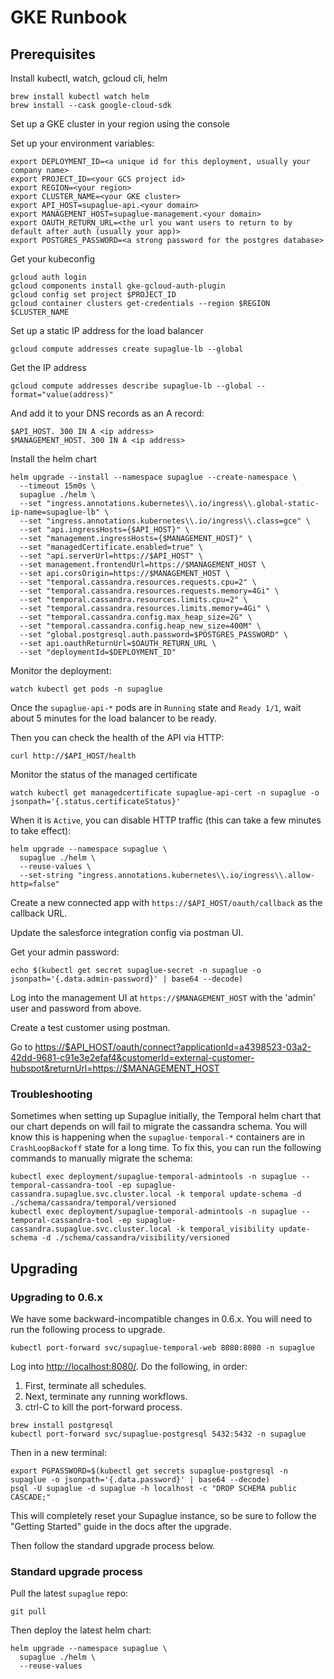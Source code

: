 # GKE Runbook

## Prerequisites

Install kubectl, watch, gcloud cli, helm

```shell
brew install kubectl watch helm
brew install --cask google-cloud-sdk
```

Set up a GKE cluster in your region using the console

Set up your environment variables:

```shell
export DEPLOYMENT_ID=<a unique id for this deployment, usually your company name>
export PROJECT_ID=<your GCS project id>
export REGION=<your region>
export CLUSTER_NAME=<your GKE cluster>
export API_HOST=supaglue-api.<your domain>
export MANAGEMENT_HOST=supaglue-management.<your domain>
export OAUTH_RETURN_URL=<the url you want users to return to by default after auth (usually your app)>
export POSTGRES_PASSWORD=<a strong password for the postgres database>
```

Get your kubeconfig

```shell
gcloud auth login
gcloud components install gke-gcloud-auth-plugin
gcloud config set project $PROJECT_ID
gcloud container clusters get-credentials --region $REGION $CLUSTER_NAME
```

Set up a static IP address for the load balancer

```shell
gcloud compute addresses create supaglue-lb --global
```

Get the IP address

```shell
gcloud compute addresses describe supaglue-lb --global --format="value(address)"
```

And add it to your DNS records as an A record:

```dns
$API_HOST. 300 IN A <ip address>
$MANAGEMENT_HOST. 300 IN A <ip address>
```

Install the helm chart

```shell
helm upgrade --install --namespace supaglue --create-namespace \
  --timeout 15m0s \
  supaglue ./helm \
  --set "ingress.annotations.kubernetes\\.io/ingress\\.global-static-ip-name=supaglue-lb" \
  --set "ingress.annotations.kubernetes\\.io/ingress\\.class=gce" \
  --set "api.ingressHosts={$API_HOST}" \
  --set "management.ingressHosts={$MANAGEMENT_HOST}" \
  --set "managedCertificate.enabled=true" \
  --set "api.serverUrl=https://$API_HOST" \
  --set management.frontendUrl=https://$MANAGEMENT_HOST \
  --set api.corsOrigin=https://$MANAGEMENT_HOST \
  --set "temporal.cassandra.resources.requests.cpu=2" \
  --set "temporal.cassandra.resources.requests.memory=4Gi" \
  --set "temporal.cassandra.resources.limits.cpu=2" \
  --set "temporal.cassandra.resources.limits.memory=4Gi" \
  --set "temporal.cassandra.config.max_heap_size=2G" \
  --set "temporal.cassandra.config.heap_new_size=400M" \
  --set "global.postgresql.auth.password=$POSTGRES_PASSWORD" \
  --set api.oauthReturnUrl=$OAUTH_RETURN_URL \
  --set "deploymentId=$DEPLOYMENT_ID"
```

Monitor the deployment:

```shell
watch kubectl get pods -n supaglue
```

Once the `supaglue-api-*` pods are in `Running` state and `Ready 1/1`, wait about 5 minutes for the load balancer to be ready.

Then you can check the health of the API via HTTP:

```shell
curl http://$API_HOST/health
```

Monitor the status of the managed certificate

```shell
watch kubectl get managedcertificate supaglue-api-cert -n supaglue -o jsonpath='{.status.certificateStatus}'
```

When it is `Active`, you can disable HTTP traffic (this can take a few minutes to take effect):

```shell
helm upgrade --namespace supaglue \
  supaglue ./helm \
  --reuse-values \
  --set-string "ingress.annotations.kubernetes\\.io/ingress\\.allow-http=false"
```

Create a new connected app with `https://$API_HOST/oauth/callback` as the callback URL.

Update the salesforce integration config via postman UI.

Get your admin password:

```shell
echo $(kubectl get secret supaglue-secret -n supaglue -o jsonpath='{.data.admin-password}' | base64 --decode)
```

Log into the management UI at `https://$MANAGEMENT_HOST` with the 'admin' user and  password from above.

Create a test customer using postman.

Go to
<https://$API_HOST/oauth/connect?applicationId=a4398523-03a2-42dd-9681-c91e3e2efaf4&customerId=external-customer-hubspot&returnUrl=https://$MANAGEMENT_HOST>

### Troubleshooting

Sometimes when setting up Supaglue initially, the Temporal helm chart that our chart depends on will fail to migrate the cassandra schema. You will know this is happening when the `supaglue-temporal-*` containers are in `CrashLoopBackoff` state for a long time. To fix this, you can run the following commands to manually migrate the schema:

```shell
kubectl exec deployment/supaglue-temporal-admintools -n supaglue -- temporal-cassandra-tool -ep supaglue-cassandra.supaglue.svc.cluster.local -k temporal update-schema -d ./schema/cassandra/temporal/versioned
kubectl exec deployment/supaglue-temporal-admintools -n supaglue -- temporal-cassandra-tool -ep supaglue-cassandra.supaglue.svc.cluster.local -k temporal_visibility update-schema -d ./schema/cassandra/visibility/versioned
```

## Upgrading

### Upgrading to 0.6.x

We have some backward-incompatible changes in 0.6.x. You will need to run the following process to upgrade.

```shell
kubectl port-forward svc/supaglue-temporal-web 8080:8080 -n supaglue
```

Log into <http://localhost:8080/>. Do the following, in order:

1. First, terminate all schedules.
1. Next, terminate any running workflows.
1. ctrl-C to kill the port-forward process.

```shell
brew install postgresql
kubectl port-forward svc/supaglue-postgresql 5432:5432 -n supaglue
```

Then in a new terminal:

```shell
export PGPASSWORD=$(kubectl get secrets supaglue-postgresql -n supaglue -o jsonpath='{.data.password}' | base64 --decode)
psql -U supaglue -d supaglue -h localhost -c "DROP SCHEMA public CASCADE;"
```

This will completely reset your Supaglue instance, so be sure to follow the "Getting Started" guide in the docs after the upgrade.

Then follow the standard upgrade process below.

### Standard upgrade process

Pull the latest `supaglue` repo:

```shell
git pull
```

Then deploy the latest helm chart:

```shell
helm upgrade --namespace supaglue \
  supaglue ./helm \
  --reuse-values
```
